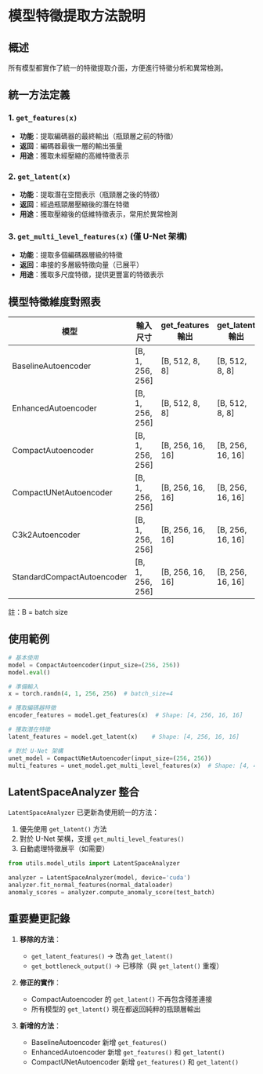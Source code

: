 # 模型特徵提取方法說明

## 概述

所有模型都實作了統一的特徵提取介面，方便進行特徵分析和異常檢測。

## 統一方法定義

### 1. `get_features(x)`
- **功能**：提取編碼器的最終輸出（瓶頸層之前的特徵）
- **返回**：編碼器最後一層的輸出張量
- **用途**：獲取未經壓縮的高維特徵表示

### 2. `get_latent(x)`
- **功能**：提取潛在空間表示（瓶頸層之後的特徵）
- **返回**：經過瓶頸層壓縮後的潛在特徵
- **用途**：獲取壓縮後的低維特徵表示，常用於異常檢測

### 3. `get_multi_level_features(x)` (僅 U-Net 架構)
- **功能**：提取多個編碼器層級的特徵
- **返回**：串接的多層級特徵向量（已展平）
- **用途**：獲取多尺度特徵，提供更豐富的特徵表示

## 模型特徵維度對照表

| 模型 | 輸入尺寸 | get_features 輸出 | get_latent 輸出 | get_multi_level_features 輸出 |
|------|----------|-------------------|-----------------|-------------------------------|
| BaselineAutoencoder | [B, 1, 256, 256] | [B, 512, 8, 8] | [B, 512, 8, 8] | N/A |
| EnhancedAutoencoder | [B, 1, 256, 256] | [B, 512, 8, 8] | [B, 512, 8, 8] | [B, 992] |
| CompactAutoencoder | [B, 1, 256, 256] | [B, 256, 16, 16] | [B, 256, 16, 16] | N/A |
| CompactUNetAutoencoder | [B, 1, 256, 256] | [B, 256, 16, 16] | [B, 256, 16, 16] | [B, 480] |
| C3k2Autoencoder | [B, 1, 256, 256] | [B, 256, 16, 16] | [B, 256, 16, 16] | N/A |
| StandardCompactAutoencoder | [B, 1, 256, 256] | [B, 256, 16, 16] | [B, 256, 16, 16] | N/A |

註：B = batch size

## 使用範例

```python
# 基本使用
model = CompactAutoencoder(input_size=(256, 256))
model.eval()

# 準備輸入
x = torch.randn(4, 1, 256, 256)  # batch_size=4

# 獲取編碼器特徵
encoder_features = model.get_features(x)  # Shape: [4, 256, 16, 16]

# 獲取潛在特徵
latent_features = model.get_latent(x)    # Shape: [4, 256, 16, 16]

# 對於 U-Net 架構
unet_model = CompactUNetAutoencoder(input_size=(256, 256))
multi_features = unet_model.get_multi_level_features(x)  # Shape: [4, 480]
```

## LatentSpaceAnalyzer 整合

`LatentSpaceAnalyzer` 已更新為使用統一的方法：

1. 優先使用 `get_latent()` 方法
2. 對於 U-Net 架構，支援 `get_multi_level_features()`
3. 自動處理特徵展平（如需要）

```python
from utils.model_utils import LatentSpaceAnalyzer

analyzer = LatentSpaceAnalyzer(model, device='cuda')
analyzer.fit_normal_features(normal_dataloader)
anomaly_scores = analyzer.compute_anomaly_score(test_batch)
```

## 重要變更記錄

1. **移除的方法**：
   - `get_latent_features()` → 改為 `get_latent()`
   - `get_bottleneck_output()` → 已移除（與 `get_latent()` 重複）

2. **修正的實作**：
   - CompactAutoencoder 的 `get_latent()` 不再包含殘差連接
   - 所有模型的 `get_latent()` 現在都返回純粹的瓶頸層輸出

3. **新增的方法**：
   - BaselineAutoencoder 新增 `get_features()`
   - EnhancedAutoencoder 新增 `get_features()` 和 `get_latent()`
   - CompactUNetAutoencoder 新增 `get_features()` 和 `get_latent()`